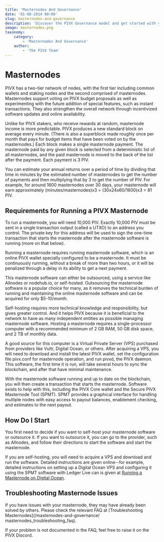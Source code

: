 ```yaml
---
title: 'Masternodes And Governance'
date: '01-08-2014 00:00'
slug: masternodes-and-governance
description: 'Discover the PIVX Governance model and get started with your Masternode'
image: masternodes.png
taxonomy:
    category:
        - 'Masternodes And Governance'
    author:
        - 'The PIVX Team'
---
```

# Masternodes


PIVX has a two-tier network of nodes, with the first tier including common wallets and staking nodes and the second comprised of masternodes. Masternodes support voting on PIVX budget proposals as well as experimenting with the future addition of special features, such as instant transactions. They also strengthen the overall network through incentivized software updates and online availability.

Unlike for PIVX stakers, who receive rewards at random, masternode income is more predictable. PIVX produces a new standard block on average every minute. (There is also a superblock made roughly once per month that pays for budget items that have been voted on by the masternodes.) Each block makes a single masternode payment. The masternode paid by any given block is selected from a deterministic list of all masternodes, and the paid masternode is moved to the back of the list after the payment. Each payment is 3 PIV.

You can estimate your annual returns over a period of time by dividing that time in minutes by the estimated number of masternodes to get the number of payments and then multiplying that by 3 to get the number of PIV. For example, for around 1600 masternodes over 30 days, your masternode will earn approximately (minutes/masternodes)x3 = (30x24x60/1600)x3 = 81 PIV.

## Requirements for Running a PIVX Masternode

To run a masternode, you will need 10,000 PIV. Exactly 10,000 PIV must be sent in a single transaction output (called a UTXO) to an address you control. The private key for this address will be used to sign the one-time transaction that starts the masternode after the masternode software is running (more on that below). 

Running a masternode requires running masternode software, which is an online PIVX wallet specially configured to be a masternode. It must be continuously running, without a break of more than two hours, or it will be penalized through a delay in its ability to get a next payment. 

This masternode software can either be outsourced, using a service like Allnodes or nodehub.io, or self-hosted. Outsourcing the masternode software is a popular choice for many, as it removes the technical burden of running and maintaining the online masternode software and can be acquired for only $5-10/month.

Self-hosting requires more technical knowledge and responsibility, but gives greater control. And it helps PIVX because it is beneficial to the network to have as many independent entities as possible managing masternode software. Hosting a masternode requires a single-processor computer with a recommended minimum of 2 GB RAM, 50 GB disk space, and 2 TB of monthly data.

A good source for this computer is a Virtual Private Server (VPS) purchased from providers like Vultr, Digital Ocean, or others. After acquiring a VPS, you will need to download and install the latest PIVX wallet, set the configuration file pivx.conf for masternode operation, and run pivxd, the PIVX daemon. This software, the first time it is run, will take several hours to sync the blockchain, and after that have minimal maintenance.

With the masternode software running and up to date on the blockchain, you will then create a transaction that starts the masternode. Software exists to help with this, including the PIVX Core wallet and the Secure PIVX Masternode Tool (SPMT). SPMT provides a graphical interface for handling multiple nodes with easy access to payout balances, enablement checking, and estimates to the next payout.

## How Do I Start

You first need to decide if you want to self-host your masternode software or outsource it. If you want to outsource it, you can go to the provider, such as Allnodes, and follow their directions to start the software and start the masternode. 

If you are self-hosting, you will need to acquire a VPS and download and run the software. Detailed instructions are given online--for example, detailed instructions on setting up a Digital Ocean VPS and configuring it using the SPMT software with Ledger Live can is given at [Running a Masternode on Digital Ocean](/masternodes-and-governance/masternode-digital-ocean).

## Troubleshooting Masternode Issues

If you have issues with your masternode, they may have already been solved by others. Please check the relevant FAQ at [Troubleshooting Masternodes](/masternodes-and-governance/ masternodes_troubleshooting_faq).

If your problem is not documented in the FAQ, feel free to raise it on the PIVX Discord.




